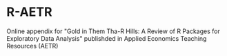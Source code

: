 # R-AETR
Online appendix for "Gold in Them Tha-R Hills: A Review of R Packages for Exploratory Data Analysis" publishded in Applied Economics Teaching Resources (AETR)
